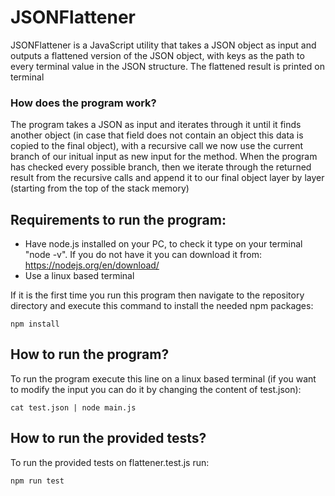 # JSONFlattener

JSONFlattener is a JavaScript utility that takes a JSON object as input and outputs a flattened version of the JSON object, with keys as the path to every terminal value in the JSON structure. The flattened result is printed on terminal

### How does the program work?
The program takes a JSON as input and iterates through it until it finds another object (in case that field does not contain an object this data is copied to the final object), with a recursive call we now use the current branch of our initual input as new input for the method. When the program has checked every possible branch, then we iterate through the returned result from the recursive calls and append it to our final object layer by layer (starting from the top of the stack memory)

## Requirements to run the program:
- Have node.js installed on your PC, to check it type on your terminal  "node -v". If you do not have it you can download it from: https://nodejs.org/en/download/
- Use a linux based terminal

If it is the first time you run this program then navigate to the repository directory and execute this command to install the needed npm packages:
```console
npm install
```

## How to run the program?
To run the program execute this line on a linux based terminal (if you want to modify the input you can do it by changing the content of test.json):
```console
cat test.json | node main.js
```

## How to run the provided tests?
To run the provided tests on flattener.test.js run:
```console
npm run test
```
